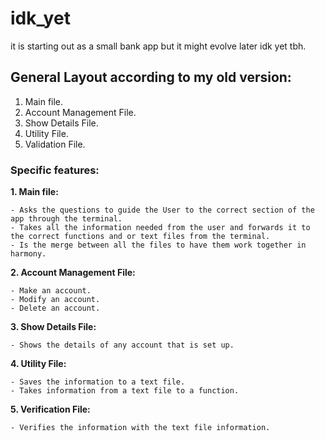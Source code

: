 # idk_yet
it is starting out as a small bank app but it might evolve later idk yet tbh.


## General Layout according to my old version:

1. Main file.
2. Account Management File.
3. Show Details File.
4. Utility File.
5. Validation File.

### Specific features:
**1. Main file:**

    - Asks the questions to guide the User to the correct section of the app through the terminal.
    - Takes all the information needed from the user and forwards it to the correct functions and or text files from the terminal.
    - Is the merge between all the files to have them work together in harmony.

**2. Account Management File:**

    - Make an account.
    - Modify an account.
    - Delete an account.

**3. Show Details File:**

    - Shows the details of any account that is set up.

**4. Utility File:**

    - Saves the information to a text file.
    - Takes information from a text file to a function.

**5. Verification File:**

    - Verifies the information with the text file information.